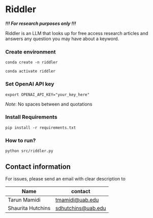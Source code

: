 # Riddler

***!!! For research purposes only !!!***

Riddler is an LLM that looks up for free access research articles and answers any question you may have about a keyword.

### Create environment

```
conda create -n riddler

conda activate riddler
```

### Set OpenAI API key

`export OPENAI_API_KEY="your_key_here"`

*Note*: No spaces between and quotations

### Install Requirements

`pip install -r requirements.txt`

### How to run?

`python src/riddler.py`

## Contact information

For issues, please send an email with clear description to


|Name | contact|
------|--------|
Tarun Mamidi | tmamidi@uab.edu
Shaurita Hutchins | sdhutchins@uab.edu

